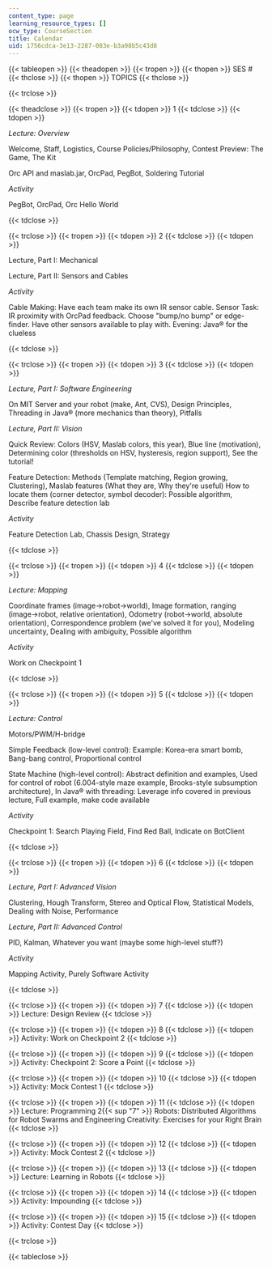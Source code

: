 ```yaml
---
content_type: page
learning_resource_types: []
ocw_type: CourseSection
title: Calendar
uid: 1756cdca-3e13-2287-083e-b3a98b5c43d8
---
```


{{< tableopen >}}
{{< theadopen >}}
{{< tropen >}}
{{< thopen >}}
SES #
{{< thclose >}}
{{< thopen >}}
TOPICS
{{< thclose >}}

{{< trclose >}}

{{< theadclose >}}
{{< tropen >}}
{{< tdopen >}}
1
{{< tdclose >}}
{{< tdopen >}}


_Lecture: Overview_

Welcome, Staff, Logistics, Course Policies/Philosophy, Contest Preview: The Game, The Kit

Orc API and maslab.jar, OrcPad, PegBot, Soldering Tutorial

_Activity_

PegBot, OrcPad, Orc Hello World


{{< tdclose >}}

{{< trclose >}}
{{< tropen >}}
{{< tdopen >}}
2
{{< tdclose >}}
{{< tdopen >}}


Lecture, Part I: Mechanical

Lecture, Part II: Sensors and Cables

_Activity_

Cable Making: Have each team make its own IR sensor cable. Sensor Task: IR proximity with OrcPad feedback. Choose "bump/no bump" or edge-finder. Have other sensors available to play with. Evening: Java® for the clueless


{{< tdclose >}}

{{< trclose >}}
{{< tropen >}}
{{< tdopen >}}
3
{{< tdclose >}}
{{< tdopen >}}


_Lecture, Part I: Software Engineering_

On MIT Server and your robot (make, Ant, CVS), Design Principles, Threading in Java® (more mechanics than theory), Pitfalls

_Lecture, Part II: Vision_

Quick Review: Colors (HSV, Maslab colors, this year), Blue line (motivation), Determining color (thresholds on HSV, hysteresis, region support), See the tutorial!

Feature Detection: Methods (Template matching, Region growing, Clustering), Maslab features (What they are, Why they're useful) How to locate them (corner detector, symbol decoder): Possible algorithm, Describe feature detection lab

_Activity_

Feature Detection Lab, Chassis Design, Strategy


{{< tdclose >}}

{{< trclose >}}
{{< tropen >}}
{{< tdopen >}}
4
{{< tdclose >}}
{{< tdopen >}}


_Lecture: Mapping_

Coordinate frames (image->robot->world), Image formation, ranging (image->robot, relative orientation), Odometry (robot->world, absolute orientation), Correspondence problem (we've solved it for you), Modeling uncertainty, Dealing with ambiguity, Possible algorithm

_Activity_

Work on Checkpoint 1


{{< tdclose >}}

{{< trclose >}}
{{< tropen >}}
{{< tdopen >}}
5
{{< tdclose >}}
{{< tdopen >}}


_Lecture: Control_

Motors/PWM/H-bridge

Simple Feedback (low-level control): Example: Korea-era smart bomb, Bang-bang control, Proportional control

State Machine (high-level control): Abstract definition and examples, Used for control of robot (6.004-style maze example, Brooks-style subsumption architecture), In Java® with threading: Leverage info covered in previous lecture, Full example, make code available

_Activity_

Checkpoint 1: Search Playing Field, Find Red Ball, Indicate on BotClient


{{< tdclose >}}

{{< trclose >}}
{{< tropen >}}
{{< tdopen >}}
6
{{< tdclose >}}
{{< tdopen >}}


_Lecture, Part I: Advanced Vision_

Clustering, Hough Transform, Stereo and Optical Flow, Statistical Models, Dealing with Noise, Performance

_Lecture, Part II: Advanced Control_

PID, Kalman, Whatever you want (maybe some high-level stuff?)

_Activity_

Mapping Activity, Purely Software Activity


{{< tdclose >}}

{{< trclose >}}
{{< tropen >}}
{{< tdopen >}}
7
{{< tdclose >}}
{{< tdopen >}}
Lecture: Design Review
{{< tdclose >}}

{{< trclose >}}
{{< tropen >}}
{{< tdopen >}}
8
{{< tdclose >}}
{{< tdopen >}}
Activity: Work on Checkpoint 2
{{< tdclose >}}

{{< trclose >}}
{{< tropen >}}
{{< tdopen >}}
9
{{< tdclose >}}
{{< tdopen >}}
Activity: Checkpoint 2: Score a Point
{{< tdclose >}}

{{< trclose >}}
{{< tropen >}}
{{< tdopen >}}
10
{{< tdclose >}}
{{< tdopen >}}
Activity: Mock Contest 1
{{< tdclose >}}

{{< trclose >}}
{{< tropen >}}
{{< tdopen >}}
11
{{< tdclose >}}
{{< tdopen >}}
Lecture: Programming 2{{< sup "7" >}} Robots: Distributed Algorithms for Robot Swarms and Engineering Creativity: Exercises for your Right Brain
{{< tdclose >}}

{{< trclose >}}
{{< tropen >}}
{{< tdopen >}}
12
{{< tdclose >}}
{{< tdopen >}}
Activity: Mock Contest 2
{{< tdclose >}}

{{< trclose >}}
{{< tropen >}}
{{< tdopen >}}
13
{{< tdclose >}}
{{< tdopen >}}
Lecture: Learning in Robots
{{< tdclose >}}

{{< trclose >}}
{{< tropen >}}
{{< tdopen >}}
14
{{< tdclose >}}
{{< tdopen >}}
Activity: Impounding
{{< tdclose >}}

{{< trclose >}}
{{< tropen >}}
{{< tdopen >}}
15
{{< tdclose >}}
{{< tdopen >}}
Activity: Contest Day
{{< tdclose >}}

{{< trclose >}}

{{< tableclose >}}